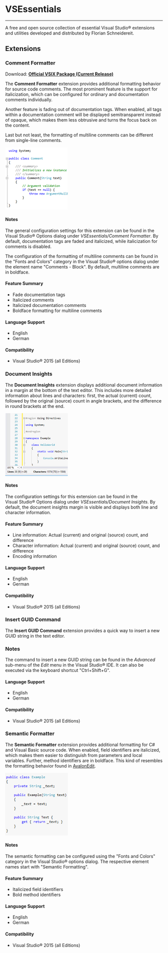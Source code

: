 # VSEssentials #
----------------
A free and open source collection of essential Visual&nbsp;Studio&reg; extensions and utilities developed and distributed by Florian Schneidereit.

## Extensions ##
### Comment Formatter ###
Download: **[Official VSIX Package (Current Release)](https://visualstudiogallery.msdn.microsoft.com/66521234-bd62-4e52-95a4-2ddbb225d081 "CommentFormatter.vsix")**

The **Comment Formatter** extension provides additional formatting behavior for source code comments. The most prominent feature is the support for italicization, which can be configured for ordinary and documentation comments individually.

Another feature is fading out of documentation tags. When enabled, all tags within a documentation comment will be displayed semitransparent instead of opaque, which makes them less obtrusive and turns the focus back on the content.

Last but not least, the formatting of multiline comments can be different from single-line comments.

![Comment Formatter Screenshot](./src/Extensions/CommentFormatter/Resources/PreviewImage.png)

#### Notes ####
The general configuration settings for this extension can be found in the Visual&nbsp;Studio&reg; Options dialog under *VSEssentials/Comment Formatter*. By default, documentation tags are faded and italicized, while italicization for comments is disabled.

The configuration of the formatting of multiline comments can be found in the "Fonts and Colors" category in the Visual&nbsp;Studio&reg; options dialog under the element name "Comments - Block". By default, multiline comments are in boldface.

#### Feature Summary ####
- Fade documentation tags
- Italicized comments
- Italicized documentation comments
- Boldface formatting for multiline comments

#### Language Support ####
- English
- German

#### Compatibility ####
- Visual&nbsp;Studio&reg; 2015 (all Editions)

### Document Insights ###
The **Document Insights** extension displays additional document information in a margin at the bottom of the text editor. This includes more detailed information about lines and characters: first, the actual (current) count, followed by the original (source) count in angle brackets, and the difference in round brackets at the end.

![Comment Formatter Screenshot](./src/Extensions/DocumentInsights/Resources/PreviewImage.png)

#### Notes ####
The configuration settings for this extension can be found in the Visual&nbsp;Studio&reg; Options dialog under *VSEssentials/Document Insights*. By default, the document insights margin is visible and displays both line and character information.

#### Feature Summary ####
- Line information: Actual (current) and original (source) count, and difference
- Character information: Actual (current) and original (source) count, and difference
- Encoding information

#### Language Support ####
- English
- German

#### Compatibility ####
- Visual&nbsp;Studio&reg; 2015 (all Editions)

### Insert GUID Command ###
The **Insert GUID Command** extension provides a quick way to insert a new GUID string in the text editor.

### Notes ###
The command to insert a new GUID string can be found in the *Advanced* sub-menu of the *Edit* menu in the Visual&nbsp;Studio&reg; IDE. It can also be executed via the keyboard shortcut "Ctrl+Shift+G".

#### Language Support ####
- English
- German

#### Compatibility ####
- Visual&nbsp;Studio&reg; 2015 (all Editions)

### Semantic Formatter ###
The **Semantic Formatter** extension provides additional formatting for C# and Visual Basic source code. When enabled, field identifiers are italicized, which makes them easier to distinguish from parameters and local variables. Further, method identifiers are in boldface. This kind of resembles the formatting behavior found in [AvalonEdit](http://www.avalonedit.net "AvalonEdit").

![Comment Formatter Screenshot](./src/Extensions/SemanticFormatter/Resources/PreviewImage.png)

#### Notes ####
The semantic formatting can be configured using the "Fonts and Colors" category in the Visual&nbsp;Studio&reg; options dialog. The respective element names start with "Semantic Formatting".

#### Feature Summary ####
- Italicized field identifiers
- Bold method identifiers

#### Language Support ####
- English
- German

#### Compatibility ####
- Visual&nbsp;Studio&reg; 2015 (all Editions)
